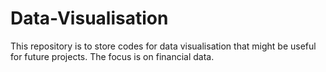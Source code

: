 # Data-Visualisation
This repository is to store codes for data visualisation that might be useful for future projects. The focus is on financial data.
